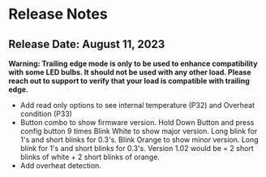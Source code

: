 # Release Notes

## Release Date: August 11, 2023

**Warning: Trailing edge mode is only to be used to enhance compatibility with some LED bulbs. It should not be used with any other load. Please reach out to support to verify that your load is compatible with trailing edge.**

- Add read only options to see internal temperature (P32) and Overheat condition (P33)
- Button combo to show firmware version. Hold Down Button and press config button 9 times
  Blink White to show major version. Long blink for 1's and short blinks for 0.3's.
  Blink Orange to show minor version. Long blink for 1's and short blinks for 0.3's.
  Version 1.02 would be = 2 short blinks of white + 2 short blinks of orange.
- Add overheat detection. 

